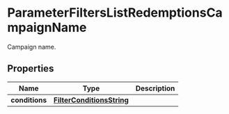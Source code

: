 

# ParameterFiltersListRedemptionsCampaignName

Campaign name.

## Properties

| Name | Type | Description |
|------------ | ------------- | ------------- |
|**conditions** | [**FilterConditionsString**](FilterConditionsString.md) |  |



